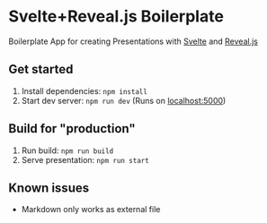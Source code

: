 # Svelte+Reveal.js Boilerplate

Boilerplate App for creating Presentations with [Svelte](https://svelte.dev/) and [Reveal.js](https://revealjs.com/)

## Get started

1. Install dependencies: `npm install`
2. Start dev server: `npm run dev` (Runs on [localhost:5000](http://localhost:5000))

## Build for "production"

1. Run build: `npm run build`
2. Serve presentation: `npm run start`

## Known issues
- Markdown only works as external file
